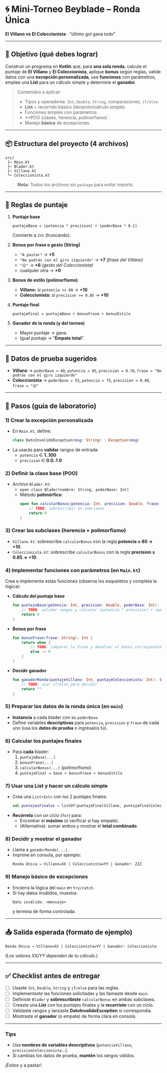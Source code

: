 # 🌀 Mini-Torneo Beyblade – Ronda Única
**El Villano vs El Coleccionista** · “último gol gana todo”

---

## 🎯 Objetivo (qué debes lograr)
Construir un programa en **Kotlin** que, para **una sola ronda**, calcule el puntaje de **El Villano** y **El Coleccionista**, aplique **bonus** según reglas, valide datos con una **excepción personalizada**, use **funciones** con parámetros, emplee una **List** para un cálculo simple y determine el **ganador**.

> Contenidos a aplicar:
> - Tipos y operadores: `Int`, `Double`, `String`, comparaciones, `if/else`.
> - **List** + recorrido básico (iteración/cálculo simple).
> - Funciones simples con parámetros.
> - **POO (clases, herencia, polimorfismo)`.
> - Manejo **básico** de excepciones.

---

## 📦 Estructura del proyecto (4 archivos)
```
src/
 ├─ Main.kt
 ├─ Blader.kt
 ├─ Villano.kt
 └─ Coleccionista.kt
```

> **Nota:** Todos los archivos sin `package` para evitar imports.

---

## 🧮 Reglas de puntaje
1) **Puntaje base**  
   ```
   puntajeBase = (potencia * precision) + (poderBase * 0.1)
   ```
   Convierte a `Int` (truncando).

2) **Bonus por frase o gesto (String)**  
   - `"A pastar"` → **+5**  
   - `"No podrás con el giro izquierdo"` → **+7**  *(frase del Villano)*  
   - `"😛"` → **+6**  *(gesto del Coleccionista)*  
   - cualquier otra → **+0**

3) **Bonus de estilo (polimorfismo)**  
   - **Villano:** si `potencia >= 80` → **+10**  
   - **Coleccionista:** si `precision >= 0.85` → **+10**

4) **Puntaje final**  
   ```
   puntajeFinal = puntajeBase + bonusFrase + bonusEstilo
   ```

5) **Ganador de la ronda (y del torneo)**  
   - Mayor puntaje → gana.  
   - Igual puntaje → “**Empate total**”.

---

## 🧪 Datos de prueba sugeridos
- **Villano** → `poderBase = 60`, `potencia = 85`, `precision = 0.70`, `frase = "No podrás con el giro izquierdo"`
- **Coleccionista** → `poderBase = 55`, `potencia = 75`, `precision = 0.88`, `frase = "😛"`

---

## 🧭 Pasos (guía de laboratorio)

### 1) Crear la excepción personalizada
- En `Main.kt`, define:
  ```kotlin
  class DatoInvalidoException(msg: String) : Exception(msg)
  ```
- La usarás para **validar** rangos de entrada:
  - `potencia` ∈ **1..100**
  - `precision` ∈ **0.0..1.0**

### 2) Definir la clase base (POO)
- Archivo `Blader.kt`:
  - `open class Blader(nombre: String, poderBase: Int)`
  - Método **polimórfico**:
    ```kotlin
    open fun calcularBonus(potencia: Int, precision: Double, frase: String): Int {
        // TODO: sobrescribir en subclases
        return 0
    }
    ```

### 3) Crear las subclases (herencia + polimorfismo)
- `Villano.kt`: sobrescribe `calcularBonus` con la regla **potencia ≥ 80 → +10**.
- `Coleccionista.kt`: sobrescribe `calcularBonus` con la regla **precision ≥ 0.85 → +10**.

### 4) Implementar **funciones** con parámetros (en `Main.kt`)
Crea e implementa estas funciones (observa los esqueletos y completa la lógica):

- **Cálculo del puntaje base**
  ```kotlin
  fun puntajeBase(potencia: Int, precision: Double, poderBase: Int): Int {
      // TODO: validar rangos y calcular (potencia * precision) + (poderBase * 0.1)
      return 0
  }
  ```

- **Bonus por frase**
  ```kotlin
  fun bonusFrase(frase: String): Int {
      return when {
          // TODO: comparar la frase y devolver el bonus correspondiente
          else -> 0
      }
  }
  ```

- **Decidir ganador**
  ```kotlin
  fun ganadorRonda(puntajeVillano: Int, puntajeColeccionista: Int): String {
      // TODO: usar if/else para decidir
      return ""
  }
  ```

### 5) Preparar los datos de la ronda única (en `main`)
- **Instancia** a cada blader con su `poderBase`.
- Define variables **descriptivas** para `potencia`, `precision` y `frase` de cada uno (usa los **datos de prueba** o ingrésalos tú).

### 6) Calcular los puntajes finales
- Para **cada** blader:
  1. `puntajeBase(...)`
  2. `bonusFrase(...)`
  3. `calcularBonus(...)` (polimorfismo)
  4. `puntajeFinal = base + bonusFrase + bonusEstilo`

### 7) **Usar una List** y hacer un cálculo simple
- Crea una `List<Int>` con los 2 puntajes finales:
  ```kotlin
  val puntajesFinales = listOf(puntajeFinalVillano, puntajeFinalColeccionista)
  ```
- **Recórrela** con un ciclo (`for`) para:
  - Encontrar el **máximo** (o verificar si hay empate).
  - (Alternativa): sumar ambos y mostrar el **total combinado**.

### 8) Decidir y mostrar el **ganador**
- Llama a `ganadorRonda(...)`.
- Imprime en consola, por ejemplo:
  ```
  Ronda Única → Villano=XX | Coleccionista=YY | Ganador: ZZZ
  ```

### 9) Manejo básico de **excepciones**
- Encierra la lógica del `main` en `try/catch`.
- Si hay datos inválidos, muestra:
  ```
  Dato inválido: <mensaje>
  ```
  y termina de forma controlada.

---

## 📤 Salida esperada (formato de ejemplo)
```
Ronda Única → Villano=XX | Coleccionista=YY | Ganador: Coleccionista
```
*(Los valores XX/YY dependen de tu cálculo.)*

---

## ✅ Checklist antes de entregar
- [ ] Usaste `Int`, `Double`, `String` y `if/else` para las reglas.  
- [ ] Implementaste las funciones solicitadas y las llamaste desde `main`.  
- [ ] Definiste `Blader` y **sobrescribiste** `calcularBonus` en ambas subclases.  
- [ ] Creaste una **List** con los puntajes finales y la **recorriste** con un ciclo.  
- [ ] Validaste rangos y lanzaste **DatoInvalidoException** si correspondía.  
- [ ] Mostraste el **ganador** (o empate) de forma clara en consola.

---

### Tips
- Usa **nombres de variables descriptivos** (`potenciaVillano`, `precisionColeccionista`…).  
- Si cambias los datos de prueba, **mantén** los rangos válidos.

¡Éxitos y a pastar!
